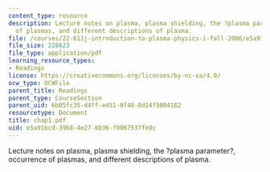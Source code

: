 ```yaml
---
content_type: resource
description: Lecture notes on plasma, plasma shielding, the ?plasma parameter?, occurrence
  of plasmas, and different descriptions of plasma.
file: /courses/22-611j-introduction-to-plasma-physics-i-fall-2006/e5a91bcd39b84e278b36f9067537fe8c_chap1.pdf
file_size: 228623
file_type: application/pdf
learning_resource_types:
- Readings
license: https://creativecommons.org/licenses/by-nc-sa/4.0/
ocw_type: OCWFile
parent_title: Readings
parent_type: CourseSection
parent_uid: 6b05fc35-d4ff-e451-0f48-8d14f9804182
resourcetype: Document
title: chap1.pdf
uid: e5a91bcd-39b8-4e27-8b36-f9067537fe8c
---
```

Lecture notes on plasma, plasma shielding, the ?plasma parameter?, occurrence of plasmas, and different descriptions of plasma.